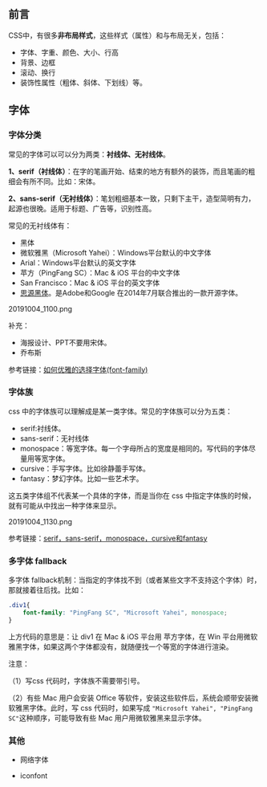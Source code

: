 
## 前言

CSS中，有很多**非布局样式**，这些样式（属性）和与布局无关，包括：

- 字体、字重、颜色、大小、行高
- 背景、边框
- 滚动、换行
- 装饰性属性（粗体、斜体、下划线）等。

## 字体

### 字体分类

常见的字体可以可以分为两类：**衬线体、无衬线体**。

**1、serif（衬线体）**：在字的笔画开始、结束的地方有额外的装饰，而且笔画的粗细会有所不同。比如：宋体。

**2、sans-serif（无衬线体）**：笔划粗细基本一致，只剩下主干，造型简明有力，起源也很晚。适用于标题、广告等，识别性高。

常见的无衬线体有：

- 黑体
- 微软雅黑（Microsoft Yahei）：Windows平台默认的中文字体
- Arial：Windows平台默认的英文字体
- 苹方（PingFang SC）：Mac & iOS 平台的中文字体
- San Francisco：Mac & iOS 平台的英文字体
- [思源黑体](https://baike.baidu.com/item/%E6%80%9D%E6%BA%90%E9%BB%91%E4%BD%93/14919098)。是Adobe和Google 在2014年7月联合推出的一款开源字体。

20191004_1100.png

补充：

- 海报设计、PPT不要用宋体。
- 乔布斯

参考链接：[如何优雅的选择字体(font-family)](https://segmentfault.com/a/1190000006110417)

### 字体族

css 中的字体族可以理解成是某一类字体。常见的字体族可以分为五类：

- serif:衬线体。
- sans-serif：无衬线体
- monospace：等宽字体。每一个字母所占的宽度是相同的。写代码的字体尽量用等宽字体。
- cursive：手写字体。比如徐静蕾手写体。
- fantasy：梦幻字体。比如一些艺术字。

这五类字体组不代表某一个具体的字体，而是当你在 css 中指定字体族的时候，就有可能从中找出一种字体来显示。

20191004_1130.png

参考链接：[serif，sans-serif，monospace，cursive和fantasy](http://www.ayqy.net/blog/serif%EF%BC%8Csans-serif%EF%BC%8Cmonospace%EF%BC%8Ccursive%E5%92%8Cfantasy/)

### 多字体 fallback

多字体 fallback机制：当指定的字体找不到（或者某些文字不支持这个字体）时，那就接着往后找。比如：

```css
.div1{
    font-family: "PingFang SC", "Microsoft Yahei", monospace;
}

```
上方代码的意思是：让 div1 在 Mac & iOS 平台用 苹方字体，在 Win 平台用微软雅黑字体，如果这两个字体都没有，就随便找一个等宽的字体进行渲染。

注意：

（1）写css 代码时，字体族不需要带引号。

（2）有些 Mac 用户会安装 Office 等软件，安装这些软件后，系统会顺带安装微软雅黑字体。此时，写 css 代码时，如果写成 `"Microsoft Yahei", "PingFang SC"`这种顺序，可能导致有些 Mac 用户用微软雅黑来显示字体。


### 其他

- 网络字体

- iconfont











